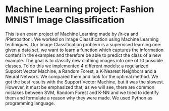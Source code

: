 # Machine Learning project: Fashion MNIST Image Classification

This is an exam project of Machine Learning made by /ir-ca and /Pietrosittoni.
We worked on Image Classification using Machine Learning techniques. Our Image Classification problem is a supervised learning one: given a data set,
we want to learn a function which captures the information
content in the examples and therefore be able to predict the
class of a new example. The goal is to classify new clothing
images into one of 10 possible classes. To do this we implemented 4 different models: a regularized Support Vector
Machine, a Random Forest, a K-Nearest Neighbors and a
Neural Network. We compared them and look for the optimal method. We got the best results with the Support Vector
Machine, but it was the slowest. However, it must be emphasized that, as we will see, there are common mistakes
between SVM, Random Forest and K-NN and we tried to
identify them and formulate a reason why they were made.
We used Python as programming language.
